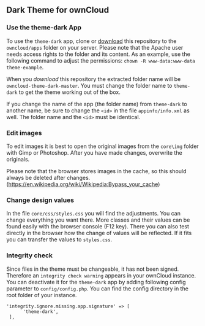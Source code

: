 ## Dark Theme for ownCloud

### Use the theme-dark App

To use the `theme-dark` app, clone or [download](https://github.com/dtrunk90/theme-dark/archive/refs/heads/master.zip) this repository to the `owncloud/apps` folder on your server. Please note that the Apache user needs access rights to the folder and its content. As an example, use the following command to adjust the permissions: `chown -R www-data:www-data theme-example`.

When you _download_ this repository the extracted folder name will be `owncloud-theme-dark-master`. You must change the folder name to `theme-dark` to get the theme working out of the box.

If you change the name of the app (the folder name) from `theme-dark` to another name, be sure to change the `<id>` in the file `appinfo/info.xml` as well. The folder name and the `<id>` must be identical.

### Edit images
To edit images it is best to open the original images from the `core\img` folder with Gimp or Photoshop. After you have made changes, overwrite the originals.

Please note that the browser stores images in the cache, so this should always be deleted after changes. (https://en.wikipedia.org/wiki/Wikipedia:Bypass_your_cache)

### Change design values
In the file `core/css/styles.css` you will find the adjustments. You can change everything you want there. More classes and their values can be found easily with the browser console (F12 key). There you can also test directly in the browser how the change of values will be reflected. If it fits you can transfer the values to `styles.css`.

### Integrity check

Since files in the theme must be changeable, it has not been signed. Therefore an `integrity check warning` appears in your ownCloud instance. You can deactivate it for the `theme-dark` app by adding following config parameter to `config/config.php`. You can find the config directory in the root folder of your instance.

```
'integrity.ignore.missing.app.signature' => [
      'theme-dark',
 ],
```
